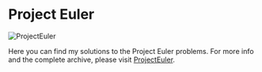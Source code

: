 # Project Euler

![ProjectEuler](https://projecteuler.net/images/clipart/euler_portrait.png)

Here you can find my solutions to the Project Euler problems.
For more info and the complete archive, please visit [ProjectEuler](https://projecteuler.net/archives/).
